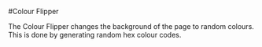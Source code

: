#Colour Flipper

The Colour Flipper changes the background of the page to random colours. This is done by generating random hex colour codes.  
